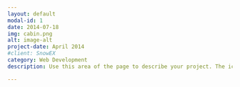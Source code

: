 ```yaml
---
layout: default
modal-id: 1
date: 2014-07-18
img: cabin.png
alt: image-alt
project-date: April 2014
#client: SnowEX
category: Web Development
description: Use this area of the page to describe your project. The icon above is part of a free icon set by <a href="https://sellfy.com/p/8Q9P/jV3VZ/">Flat Icons</a>. On their website, you can download their free set with 16 icons, or you can purchase the entire set with 146 icons for only $12!

---
```

